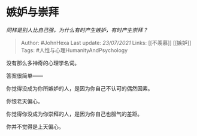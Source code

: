 # 嫉妒与崇拜
*同样是别人比自己强，为什么有时产生嫉妒，有时产生崇拜？*

> Author: #JohnHexa
Last update: *23/07/2021* 
Links: [[不羡慕]] [[嫉妒]]
Tags:  #人性与心理HumanityAndPsychology 



没有那么多神奇的心理学名词。

答案很简单——

你觉得没成为你所嫉妒的人，是因为你自己不认可的偶然因素。

你恨老天偏心。

  


你觉得你没成为你崇拜的人，是因为你自己也服气的差距。

你并不觉得是上天偏心。



